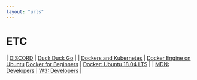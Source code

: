 ```yaml
---
layout: "urls"
---
```



# ETC

| [DISCORD](https://discord.com/) | [Duck Duck Go](https://duckduckgo.com/) |
| [Dockers and Kubernetes](https://www.youtube.com/watch?v=Wf2eSG3owoA) | [Docker Engine on Ubuntu](https://docs.docker.com/engine/install/ubuntu/) [Docker for Beginners](https://docker-curriculum.com/) | [Docker: Ubuntu 18.04 LTS](https://www.howtoforge.com/tutorial/ubuntu-docker/) |
| [MDN: Developers](https://developer.mozilla.org/) | [W3: Developers](https://www.w3schools.com/) |

